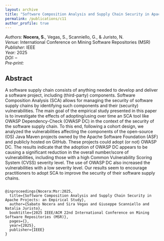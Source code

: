 ```yaml
---
layout: archive
title: "Software Composition Analysis and Supply Chain Security in Apache Projects: an Empirical Study"
permalink: /publications/c11
author_profile: true
---
```


<meta charset="UTF-8">
<meta name="citation_title" content="Software Composition Analysis and Supply Chain Security in Apache Projects: an Empirical Study"/>
<meta name="citation_author" content="Nocera, S."/>
<meta name="citation_author" content="Vegas, S."/>
<meta name="citation_author" content="Scanniello, G."/>
<meta name="citation_author" content="Juristo, N."/>
<meta name="citation_publication_date" content="2025"/>
<meta name="citation_conference_title" content="2025 IEEE/ACM 22nd International Conference on Mining Software Repositories (MSR)"/>
<meta name="citation_pdf_url" content="https://sabato-nocera.github.io/files/msr2025.pdf"/>
  
<link rel="stylesheet" href="https://cdnjs.cloudflare.com/ajax/libs/font-awesome/4.7.0/css/font-awesome.min.css">


_Authors:_ **Nocera, S.**, Vegas, S., Scanniello, G., & Juristo, N.  
_Venue:_ International Conference on Mining Software Repositories (MSR)  
_Publisher:_ IEEE  
_Year:_ 2025  
_DOI:_ –  
_Pre‑print:_ [<i class="fa fa-file-pdf-o" style="color: #c51d34;"></i>](https://sabato-nocera.github.io/files/msr2025.pdf)

## Abstract

A software supply chain consists of anything needed to develop and deliver a software project, including (third-party) components. Software Composition Analysis (SCA) allows for managing the security of software supply chains by identifying such components and their (security) vulnerabilities. The main goal of the empirical study presented in this paper is to investigate the effects of adopting/using over time an SCA tool like OWASP Dependency-Check (OWASP DC) in the context of the security of the software supply chain. To this end, following a cohort design, we analyzed the vulnerabilities affecting the components of the open-source (OS) Java Maven projects owned by the Apache Software Foundation (ASF) and publicly hosted on GitHub. These projects could adopt (or not) OWASP DC. The results indicate that the adoption of OWASP DC appears to be causing a significant reduction in the overall number/score of vulnerabilities, including those with a high Common Vulnerability Scoring System (CVSS) severity level. The use of OWASP DC also increased the vulnerabilities with a low severity level. Our results seem to encourage practitioners to adopt SCA to improve the security of their software supply chains.

<pre>
<code> 
@inproceedings{Nocera:Msr:2025,
  title={Software Composition Analysis and Supply Chain Security in Apache Projects: an Empirical Study},
  author={Sabato Nocera and Sira Vegas and Giuseppe Scanniello and Natalia Juristo},
  booktitle={2025 IEEE/ACM 22nd International Conference on Mining Software Repositories (MSR)},
  pages={},
  year={2025},
  publisher={IEEE}
}
</code>
</pre>
